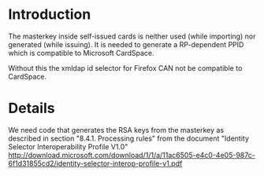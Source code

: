 # Introduction #

The masterkey inside self-issued cards is neither used (while importing) nor generated (while issuing). It is needed to generate a RP-dependent PPID which is compatible to Microsoft CardSpace.

Without this the xmldap id selector for Firefox CAN not be compatible to CardSpace.


# Details #

We need code that generates the RSA keys from the masterkey as described in section "8.4.1. Processing rules" from the document "Identity Selector Interoperability Profile V1.0" http://download.microsoft.com/download/1/1/a/11ac6505-e4c0-4e05-987c-6f1d31855cd2/identity-selector-interop-profile-v1.pdf